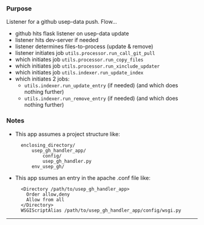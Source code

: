 ### Purpose

Listener for a github usep-data push. Flow...

- github hits flask listener on usep-data update
- listener hits dev-server if needed
- listener determines files-to-process (update & remove)
- listener initiates job `utils.processor.run_call_git_pull`
- which initiates job `utils.processor.run_copy_files`
- which initiates job `utils.processor.run_xinclude_updater`
- which initiates job `utils.indexer.run_update_index`
- which initiates 2 jobs:
    - `utils.indexer.run_update_entry` (if needed) (and which does nothing further)
    - `utils.indexer.run_remove_entry` (if needed) (and which does nothing further)


### Notes

- This app assumes a project structure like:

        enclosing_directory/
            usep_gh_handler_app/
                config/
                usep_gh_handler.py
            env_usep_gh/


- This app ssumes an entry in the apache .conf file like:

        <Directory /path/to/usep_gh_handler_app>
          Order allow,deny
          Allow from all
        </Directory>
        WSGIScriptAlias /path/to/usep_gh_handler_app/config/wsgi.py

---
